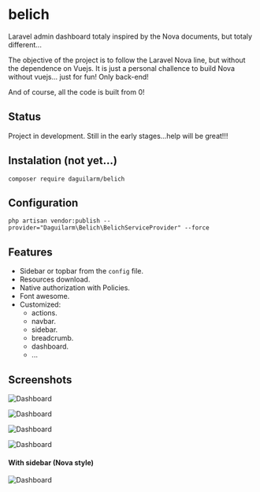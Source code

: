 # belich
Laravel admin dashboard totaly inspired by the Nova documents, but totaly different...

The objective of the project is to follow the Laravel Nova line, but without the dependence on Vuejs. It is just a personal challence to build Nova without vuejs... just for fun! Only back-end!

And of course, all the code is built from 0!

## Status 

Project in development. Still in the early stages...help will be great!!!

## Instalation (not yet...)

`composer require daguilarm/belich`

## Configuration 

`php artisan vendor:publish --provider="Daguilarm\Belich\BelichServiceProvider" --force`

## Features 

- Sidebar or topbar from the `config` file.
- Resources download.
- Native authorization with Policies.
- Font awesome.
- Customized:
    + actions.
    + navbar.
    + sidebar.
    + breadcrumb.
    + dashboard.
    + ...

## Screenshots

![Dashboard](https://raw.githubusercontent.com/daguilarm/belich/master/documents/images/buttons.png?raw=true)

![Dashboard](https://raw.githubusercontent.com/daguilarm/belich/master/documents/images/deleted.png?raw=true)

![Dashboard](https://raw.githubusercontent.com/daguilarm/belich/master/documents/images/small/buttons-small-1.png?raw=true)

![Dashboard](https://raw.githubusercontent.com/daguilarm/belich/master/documents/images/small/buttons-small-2.png?raw=true)

#### With sidebar (Nova style)

![Dashboard](https://raw.githubusercontent.com/daguilarm/belich/master/documents/images/sidebar.png?raw=true)
